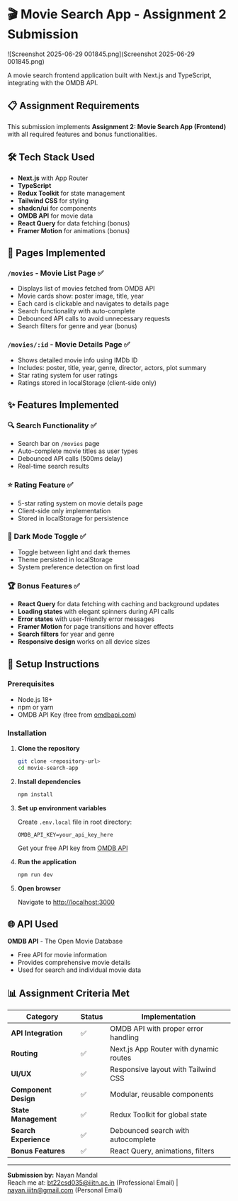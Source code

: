 # 🎬 Movie Search App - Assignment 2 Submission

![Screenshot 2025-06-29 001845.png](Screenshot 2025-06-29 001845.png)

A movie search frontend application built with Next.js and TypeScript, integrating with the OMDB API.

## 📋 Assignment Requirements

This submission implements **Assignment 2: Movie Search App (Frontend)** with all required features and bonus functionalities.

## 🛠️ Tech Stack Used

- **Next.js** with App Router
- **TypeScript** 
- **Redux Toolkit** for state management
- **Tailwind CSS** for styling
- **shadcn/ui** for components
- **OMDB API** for movie data
- **React Query** for data fetching (bonus)
- **Framer Motion** for animations (bonus)

## 📄 Pages Implemented

### `/movies` - Movie List Page ✅
- Displays list of movies fetched from OMDB API
- Movie cards show: poster image, title, year
- Each card is clickable and navigates to details page
- Search functionality with auto-complete
- Debounced API calls to avoid unnecessary requests
- Search filters for genre and year (bonus)

### `/movies/:id` - Movie Details Page ✅  
- Shows detailed movie info using IMDb ID
- Includes: poster, title, year, genre, director, actors, plot summary
- Star rating system for user ratings
- Ratings stored in localStorage (client-side only)

## ✨ Features Implemented

### 🔍 Search Functionality ✅
- Search bar on `/movies` page
- Auto-complete movie titles as user types  
- Debounced API calls (500ms delay)
- Real-time search results

### ⭐ Rating Feature ✅
- 5-star rating system on movie details page
- Client-side only implementation
- Stored in localStorage for persistence

### 🌙 Dark Mode Toggle ✅
- Toggle between light and dark themes
- Theme persisted in localStorage
- System preference detection on first load

### 🏆 Bonus Features ✅
- **React Query** for data fetching with caching and background updates
- **Loading states** with elegant spinners during API calls
- **Error states** with user-friendly error messages
- **Framer Motion** for page transitions and hover effects  
- **Search filters** for year and genre
- **Responsive design** works on all device sizes

## 🚀 Setup Instructions

### Prerequisites
- Node.js 18+
- npm or yarn
- OMDB API Key (free from [omdbapi.com](http://omdbapi.com/))

### Installation

1. **Clone the repository**
   ```bash
   git clone <repository-url>
   cd movie-search-app
   ```

2. **Install dependencies**
   ```bash
   npm install
   ```

3. **Set up environment variables**
   
   Create `.env.local` file in root directory:
   ```env
   OMDB_API_KEY=your_api_key_here
   ```
   
   Get your free API key from [OMDB API](http://omdbapi.com/apikey.aspx)

4. **Run the application**
   ```bash
   npm run dev
   ```

5. **Open browser**
   
   Navigate to [http://localhost:3000](http://localhost:3000)

## 🌐 API Used

**OMDB API** - The Open Movie Database
- Free API for movie information
- Provides comprehensive movie details
- Used for search and individual movie data

## 📊 Assignment Criteria Met

| Category | Status | Implementation |
|----------|--------|----------------|
| **API Integration** | ✅ | OMDB API with proper error handling |
| **Routing** | ✅ | Next.js App Router with dynamic routes |
| **UI/UX** | ✅ | Responsive layout with Tailwind CSS |
| **Component Design** | ✅ | Modular, reusable components |
| **State Management** | ✅ | Redux Toolkit for global state |
| **Search Experience** | ✅ | Debounced search with autocomplete |
| **Bonus Features** | ✅ | React Query, animations, filters |

---

**Submission by:** Nayan Mandal  
Reach me at: bt22csd035@iiitn.ac.in (Professional Email) | nayan.iiitn@gmail.com (Personal Email)

